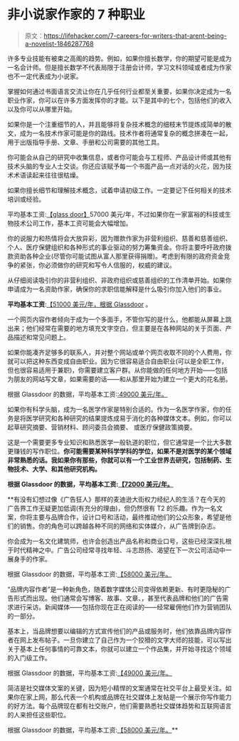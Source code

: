 # 非小说家作家的 7 种职业

> 原文：<https://lifehacker.com/7-careers-for-writers-that-arent-being-a-novelist-1846287768>

许多专业技能有被束之高阁的趋势。例如，如果你擅长数学，你的期望可能是成为一名会计师。但是擅长数学不代表局限于注册会计师，学习文科领域或者成为作家也不一定代表成为小说家。

掌握如何通过书面语言交流让你在几乎任何行业都至关重要，如果你决定成为一名职业作家，你可以在许多方面发挥你的才能。以下是其中的七个，包括他们的收入以及你可以从哪里开始。

如果你是一个注重细节的人，并且能够将复杂技术概念的细枝末节提炼成简单的散文，成为一名技术作家可能是你的路线。技术作者将通常复杂的概念拼凑在一起，用于出版指导手册、文章、手册和公司需要的其他工具。

你可能会从自己的研究中收集信息，或者你可能会与工程师、产品设计师或其他有技术头脑的专业人士交谈。你还应该赋予每一个书面产品一点对话的火花，因为技术术语读起来往往很枯燥。

如果你擅长细节和理解技术概念，试着申请初级工作。一定要记下任何相关的技术培训或经验。

平均基本工资:[【glass door】](https://www.glassdoor.com/Salaries/technical-writer-salary-SRCH_KO0,16.htm)57000 美元/年，不过如果你在一家富裕的科技或生物技术公司工作，基本工资可能会大幅增加。

你的说服力和热情将会大放异彩，因为赠款作家为非营利组织、慈善和慈善组织、个人、医疗保健组织和各种形式的事业驱动的努力筹集资金。你将主要呼吁政府拨款资助各种企业(尽管你可能试图从富人那里获得捐赠)。考虑到有限的政府资金竞争的紧张，你必须做你的研究和写令人信服的，权威的建议。

从仔细阅读吸引你的非营利组织、非政府组织或慈善组织的工作清单开始。如果你申请成为一名资助作家，确保你的求职信能解释是什么吸引你加入他们的事业。

**平均基本工资**:[【51000 美元/年，根据 Glassdoor](https://www.glassdoor.com/Salaries/technical-writer-salary-SRCH_KO0,16.htm) 。

一个网页内容作者倾向于成为一个多面手，不管你写的是什么，他都能从屏幕上跳出来；他们经常在需要的地方填充文字空白，但主要是在各种网站的关于页面、产品描述和常见问题上。

如果你能凑齐足够多的联系人，并对整个网站或单个网页收取不同的个人费用，你就可以把这种东西变成自由职业。因为它很容易适合自由职业(可以是全职工作，但也很容易适用于兼职)，你需要建立客户群。从你能做的任何地方开始——包括为朋友的网站写文章，如果需要的话——和从那里开始为建立一个更大的花名册。

根据 Glassdoor 的数据，平均基本工资:[:49000 美元/年。](https://www.glassdoor.com/Salaries/web-content-writer-salary-SRCH_KO0,18.htm)

如果你有科学头脑，成为一名医学作家是特别合适的。作为一名医学作家，你的任务是将医学研究和各种研究的结果提炼成易于消化的各种媒体文本。例如，你可以起草研究摘要、营销材料、顾问委员会摘要、 或医疗保健政策摘要。

这是一个需要更多专业知识和熟悉医学一般轨道的职位，但它通常是一个比大多数更赚钱的写作职位。**你可能需要某种科学学科的学位，如果不是对医学的某个领域非常熟悉的话。我如果你有那些，你就可以有一个工业世界去研究，包括制药、生物技术、大学、和其他研究机构。**

**根据 Glassdoor 的数据，平均基本工资:[【72000 美元/年。](https://www.glassdoor.com/Salaries/medical-writer-salary-SRCH_KO0,14.htm)**

 **有没有幻想过像《广告狂人》那样的麦迪逊大街权力经纪人的生活？在今天的广告界工作无疑更加低调(有充分的理由)，但仍然很有 T2 的乐趣。作为一名文案，你将主要与品牌合作，设计口号和活动，最终推动他们的公众形象，希望是他们的销售。你的角色可以跨越各种不同的网络和实体媒介，从广告牌到杂志。

你会成为一名文化建筑师，也许会创造出产品名称和商业口号，这些已经深深扎根于时代精神之中。广告公司经常寻找年轻、斗志昂扬、渴望在下一次公司活动中一展身手的作家。

根据 Glassdoor 的数据，平均基本工资:[【58000 美元/年。](https://www.glassdoor.com/Salaries/copywriter-salary-SRCH_KO0,10.htm)

“品牌内容作者”是一种新角色，随着数字媒体公司变得依赖更新、有时更隐秘的广告形式而出现。他们通常会写博客、故事、文章、，甚至代表品牌和他们的广告需求进行采访。新闻媒体——包括你现在正在阅读的——经常雇佣他们作为营销团队的一部分。

基本上，当品牌想要以编辑的方式宣传他们的产品或服务时，他们依靠品牌内容作者在网上发布帖子。一旦你建立了自己作为一个狡猾的文字大师的技能，可以写出关于基本上任何事情的可靠文本，你就可以建立一个作品集，并开始寻找这个领域的入门级工作。

根据 Glassdoor 的数据，平均基本工资:[【49000 美元/年。](https://www.glassdoor.com/Salaries/branded-content-writer-salary-SRCH_KO0,22.htm)

简洁是社交媒体文案的关键，因为短小精悍的文案通常在社交平台上最受关注。如果你在家上网，那么代表一个机构或品牌在社交媒体上发帖是一个展示你写作能力的好方法。每个品牌现在都有社交账户，他们需要熟悉社交媒体趋势和互联网语言的人来担任这些职位。

根据 Glassdoor 的数据，平均基本工资:[【58000 美元/年。](https://www.glassdoor.com/Salaries/social-media-copywriter-salary-SRCH_KO0,23.htm#:~:text=The%20national%20average%20salary%20for,by%20Social%20Media%20Copywriter%20employees.)**